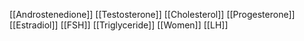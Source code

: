 [[Androstenedione]]
[[Testosterone]]
[[Cholesterol]]
[[Progesterone]]
[[Estradiol]]
[[FSH]]
[[Triglyceride]]
[[Women]]
[[LH]]
